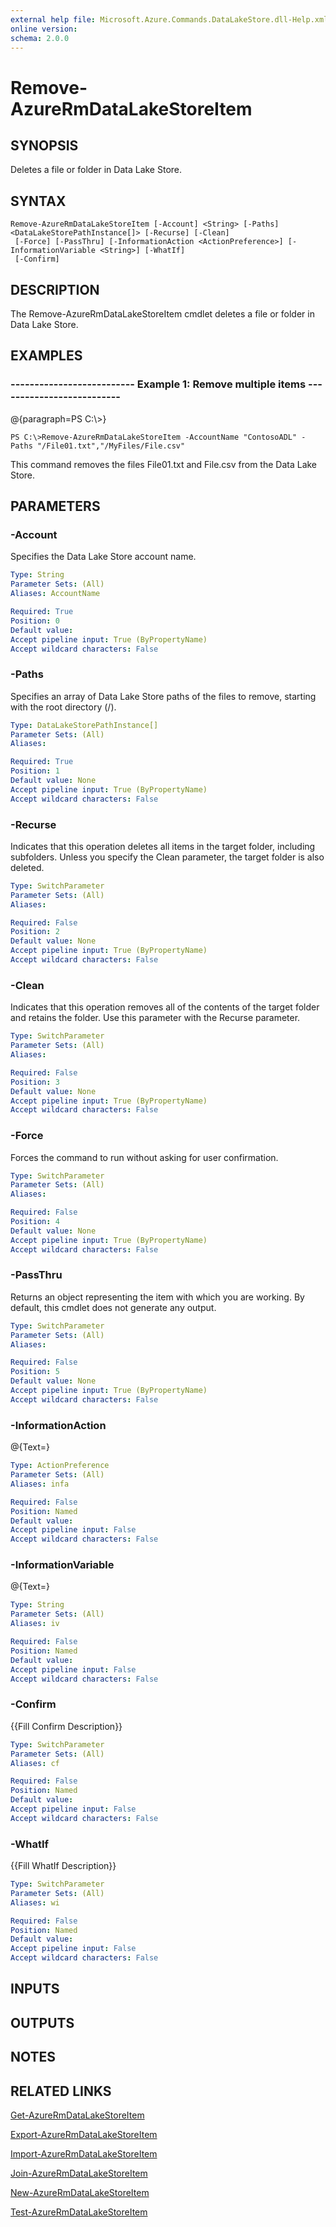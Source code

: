 ```yaml
---
external help file: Microsoft.Azure.Commands.DataLakeStore.dll-Help.xml
online version: 
schema: 2.0.0
---
```


# Remove-AzureRmDataLakeStoreItem
## SYNOPSIS
Deletes a file or folder in Data Lake Store.

## SYNTAX

```
Remove-AzureRmDataLakeStoreItem [-Account] <String> [-Paths] <DataLakeStorePathInstance[]> [-Recurse] [-Clean]
 [-Force] [-PassThru] [-InformationAction <ActionPreference>] [-InformationVariable <String>] [-WhatIf]
 [-Confirm]
```

## DESCRIPTION
The Remove-AzureRmDataLakeStoreItem cmdlet deletes a file or folder in Data Lake Store.

## EXAMPLES

### --------------------------  Example 1: Remove multiple items  --------------------------
@{paragraph=PS C:\\\>}

```
PS C:\>Remove-AzureRmDataLakeStoreItem -AccountName "ContosoADL" -Paths "/File01.txt","/MyFiles/File.csv"
```

This command removes the files File01.txt and File.csv from the Data Lake Store.

## PARAMETERS

### -Account
Specifies the Data Lake Store account name.

```yaml
Type: String
Parameter Sets: (All)
Aliases: AccountName

Required: True
Position: 0
Default value: 
Accept pipeline input: True (ByPropertyName)
Accept wildcard characters: False
```

### -Paths
Specifies an array of Data Lake Store paths of the files to remove, starting with the root directory (/).

```yaml
Type: DataLakeStorePathInstance[]
Parameter Sets: (All)
Aliases: 

Required: True
Position: 1
Default value: None
Accept pipeline input: True (ByPropertyName)
Accept wildcard characters: False
```

### -Recurse
Indicates that this operation deletes all items in the target folder, including subfolders.
Unless you specify the Clean parameter, the target folder is also deleted.

```yaml
Type: SwitchParameter
Parameter Sets: (All)
Aliases: 

Required: False
Position: 2
Default value: None
Accept pipeline input: True (ByPropertyName)
Accept wildcard characters: False
```

### -Clean
Indicates that this operation removes all of the contents of the target folder and retains the folder.
Use this parameter with the Recurse parameter.

```yaml
Type: SwitchParameter
Parameter Sets: (All)
Aliases: 

Required: False
Position: 3
Default value: None
Accept pipeline input: True (ByPropertyName)
Accept wildcard characters: False
```

### -Force
Forces the command to run without asking for user confirmation.

```yaml
Type: SwitchParameter
Parameter Sets: (All)
Aliases: 

Required: False
Position: 4
Default value: None
Accept pipeline input: True (ByPropertyName)
Accept wildcard characters: False
```

### -PassThru
Returns an object representing the item with which you are working.
By default, this cmdlet does not generate any output.

```yaml
Type: SwitchParameter
Parameter Sets: (All)
Aliases: 

Required: False
Position: 5
Default value: None
Accept pipeline input: True (ByPropertyName)
Accept wildcard characters: False
```

### -InformationAction
@{Text=}

```yaml
Type: ActionPreference
Parameter Sets: (All)
Aliases: infa

Required: False
Position: Named
Default value: 
Accept pipeline input: False
Accept wildcard characters: False
```

### -InformationVariable
@{Text=}

```yaml
Type: String
Parameter Sets: (All)
Aliases: iv

Required: False
Position: Named
Default value: 
Accept pipeline input: False
Accept wildcard characters: False
```

### -Confirm
{{Fill Confirm Description}}

```yaml
Type: SwitchParameter
Parameter Sets: (All)
Aliases: cf

Required: False
Position: Named
Default value: 
Accept pipeline input: False
Accept wildcard characters: False
```

### -WhatIf
{{Fill WhatIf Description}}

```yaml
Type: SwitchParameter
Parameter Sets: (All)
Aliases: wi

Required: False
Position: Named
Default value: 
Accept pipeline input: False
Accept wildcard characters: False
```

## INPUTS

## OUTPUTS

## NOTES

## RELATED LINKS

[Get-AzureRmDataLakeStoreItem]()

[Export-AzureRmDataLakeStoreItem]()

[Import-AzureRmDataLakeStoreItem]()

[Join-AzureRmDataLakeStoreItem]()

[New-AzureRmDataLakeStoreItem]()

[Test-AzureRmDataLakeStoreItem]()

